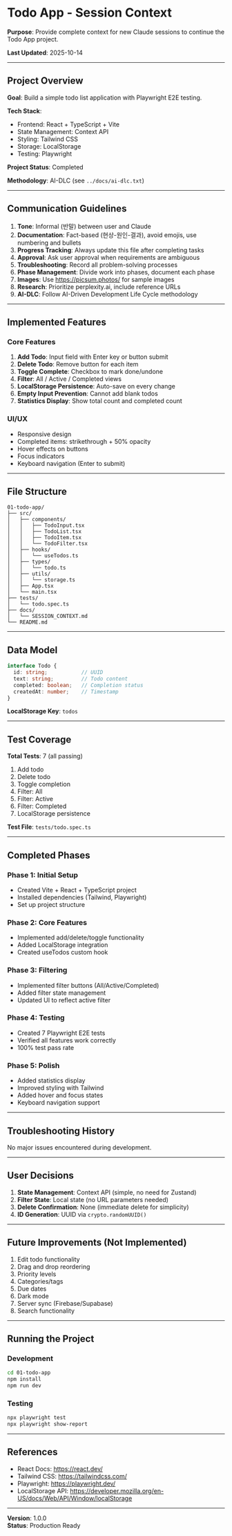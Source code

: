 # Todo App - Session Context

**Purpose**: Provide complete context for new Claude sessions to continue the Todo App project.

**Last Updated**: 2025-10-14

---

## Project Overview

**Goal**: Build a simple todo list application with Playwright E2E testing.

**Tech Stack**:
- Frontend: React + TypeScript + Vite
- State Management: Context API
- Styling: Tailwind CSS
- Storage: LocalStorage
- Testing: Playwright

**Project Status**: Completed

**Methodology**: AI-DLC (see `../docs/ai-dlc.txt`)

---

## Communication Guidelines

1. **Tone**: Informal (반말) between user and Claude
2. **Documentation**: Fact-based (현상-원인-결과), avoid emojis, use numbering and bullets
3. **Progress Tracking**: Always update this file after completing tasks
4. **Approval**: Ask user approval when requirements are ambiguous
5. **Troubleshooting**: Record all problem-solving processes
6. **Phase Management**: Divide work into phases, document each phase
7. **Images**: Use https://picsum.photos/ for sample images
8. **Research**: Prioritize perplexity.ai, include reference URLs
9. **AI-DLC**: Follow AI-Driven Development Life Cycle methodology

---

## Implemented Features

### Core Features
1. **Add Todo**: Input field with Enter key or button submit
2. **Delete Todo**: Remove button for each item
3. **Toggle Complete**: Checkbox to mark done/undone
4. **Filter**: All / Active / Completed views
5. **LocalStorage Persistence**: Auto-save on every change
6. **Empty Input Prevention**: Cannot add blank todos
7. **Statistics Display**: Show total count and completed count

### UI/UX
- Responsive design
- Completed items: strikethrough + 50% opacity
- Hover effects on buttons
- Focus indicators
- Keyboard navigation (Enter to submit)

---

## File Structure

```
01-todo-app/
├── src/
│   ├── components/
│   │   ├── TodoInput.tsx
│   │   ├── TodoList.tsx
│   │   ├── TodoItem.tsx
│   │   └── TodoFilter.tsx
│   ├── hooks/
│   │   └── useTodos.ts
│   ├── types/
│   │   └── todo.ts
│   ├── utils/
│   │   └── storage.ts
│   ├── App.tsx
│   └── main.tsx
├── tests/
│   └── todo.spec.ts
├── docs/
│   └── SESSION_CONTEXT.md
└── README.md
```

---

## Data Model

```typescript
interface Todo {
  id: string;           // UUID
  text: string;         // Todo content
  completed: boolean;   // Completion status
  createdAt: number;    // Timestamp
}
```

**LocalStorage Key**: `todos`

---

## Test Coverage

**Total Tests**: 7 (all passing)

1. Add todo
2. Delete todo
3. Toggle completion
4. Filter: All
5. Filter: Active
6. Filter: Completed
7. LocalStorage persistence

**Test File**: `tests/todo.spec.ts`

---

## Completed Phases

### Phase 1: Initial Setup
- Created Vite + React + TypeScript project
- Installed dependencies (Tailwind, Playwright)
- Set up project structure

### Phase 2: Core Features
- Implemented add/delete/toggle functionality
- Added LocalStorage integration
- Created useTodos custom hook

### Phase 3: Filtering
- Implemented filter buttons (All/Active/Completed)
- Added filter state management
- Updated UI to reflect active filter

### Phase 4: Testing
- Created 7 Playwright E2E tests
- Verified all features work correctly
- 100% test pass rate

### Phase 5: Polish
- Added statistics display
- Improved styling with Tailwind
- Added hover and focus states
- Keyboard navigation support

---

## Troubleshooting History

No major issues encountered during development.

---

## User Decisions

1. **State Management**: Context API (simple, no need for Zustand)
2. **Filter State**: Local state (no URL parameters needed)
3. **Delete Confirmation**: None (immediate delete for simplicity)
4. **ID Generation**: UUID via `crypto.randomUUID()`

---

## Future Improvements (Not Implemented)

1. Edit todo functionality
2. Drag and drop reordering
3. Priority levels
4. Categories/tags
5. Due dates
6. Dark mode
7. Server sync (Firebase/Supabase)
8. Search functionality

---

## Running the Project

### Development
```bash
cd 01-todo-app
npm install
npm run dev
```

### Testing
```bash
npx playwright test
npx playwright show-report
```

---

## References

- React Docs: https://react.dev/
- Tailwind CSS: https://tailwindcss.com/
- Playwright: https://playwright.dev/
- LocalStorage API: https://developer.mozilla.org/en-US/docs/Web/API/Window/localStorage

---

**Version**: 1.0.0  
**Status**: Production Ready
